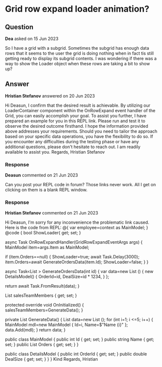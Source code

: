 # Grid row expand loader animation?

## Question

**Dea** asked on 15 Jun 2023

So I have a grid with a subgrid. Sometimes the subgrid has enough data rows that it seems to the user the grid is doing nothing when in fact tis still getting ready to display its subgrid contents. I was wondering if there was a way to show the Loader object when these rows are taking a bit to show up?

## Answer

**Hristian Stefanov** answered on 20 Jun 2023

Hi Deasun, I confirm that the desired result is achievable. By utilizing our LoaderContainer component within the OnRowExpand event handler of the Grid, you can easily accomplish your goal. To assist you further, I have prepared an example for you in this REPL link. Please run and test it to observe the desired outcome firsthand. I hope the information provided above addresses your requirements. Should you need to tailor the approach based on your specific data operations, you have the flexibility to do so. If you encounter any difficulties during the testing phase or have any additional questions, please don't hesitate to reach out. I am readily available to assist you. Regards, Hristian Stefanov

### Response

**Deasun** commented on 21 Jun 2023

Can you post your REPL code in forum? Those links never work. All I get on clicking on them is a blank REPL window.

### Response

**Hristian Stefanov** commented on 21 Jun 2023

Hi Deasun, I'm sorry for any inconvenience the problematic link caused. Here is the code from REPL: <TelerikGrid Data="salesTeamMembers" OnRowExpand="@OnRowExpandHandler"> <DetailTemplate> @{
var employee=context as MainModel; <TelerikLoaderContainer Visible="@ShowLoader" Text="Please wait..." /> <TelerikGrid Data="employee.Orders" Pageable="true" PageSize="5"> <GridColumns> <GridColumn Field="OrderId"> </GridColumn> <GridColumn Field="DealSize"> </GridColumn> </GridColumns> </TelerikGrid> } </DetailTemplate> <GridColumns> <GridColumn Field="Id"> </GridColumn> <GridColumn Field="Name"> </GridColumn> </GridColumns> </TelerikGrid> @code {
bool ShowLoader{ get; set; }

async Task OnRowExpandHandler(GridRowExpandEventArgs args)
{
MainModel item=args.Item as MainModel;

if (item.Orders==null)
{
ShowLoader=true;
await Task.Delay(3000);
item.Orders=await GenerateOrdersData(item.Id);
ShowLoader=false;
}
}

async Task<List <DetailsModel>> GenerateOrdersData(int id)
{
var data=new List <DetailsModel> ()
{
new DetailsModel()
{
OrderId=id,
DealSize=id * 1234,
}
};

return await Task.FromResult(data);
}

List <MainModel> salesTeamMembers { get; set; }

protected override void OnInitialized()
{
salesTeamMembers=GenerateData();
}

private List <MainModel> GenerateData()
{
List <MainModel> data=new List <MainModel> ();
for (int i=1; i <=5; i++)
{
MainModel mdl=new MainModel { Id=i, Name=$"Name {i}" };
data.Add(mdl);
}
return data;
}

public class MainModel
{
public int Id { get; set; }
public string Name { get; set; }
public List <DetailsModel> Orders { get; set; }
}

public class DetailsModel
{
public int OrderId { get; set; }
public double DealSize { get; set; }
}
} Kind Regards, Hristian
